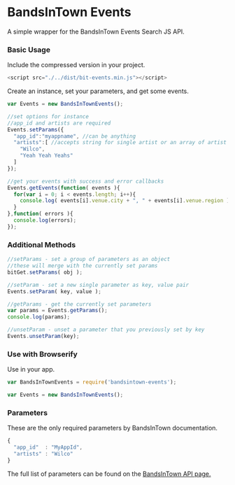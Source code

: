 # BandsInTown Events

A simple wrapper for the BandsInTown Events Search JS API.

### Basic Usage

Include the compressed version in your project.

```javascript
<script src="./../dist/bit-events.min.js"></script>
```

Create an instance, set your parameters, and get some events.

```javascript
var Events = new BandsInTownEvents();

//set options for instance
//app_id and artists are required
Events.setParams({
  "app_id":"myappname", //can be anything
  "artists":[ //accepts string for single artist or an array of artist names
    "Wilco",
    "Yeah Yeah Yeahs"
  ]
});

//get your events with success and error callbacks
Events.getEvents(function( events ){
  for(var i = 0; i < events.length; i++){
    console.log( events[i].venue.city + ", " + events[i].venue.region );
  }
},function( errors ){
  console.log(errors);
});

```

### Additional Methods

```javascript
//setParams - set a group of parameters as an object
//these will merge with the currently set params
bitGet.setParams( obj );

//setParam - set a new single parameter as key, value pair
Events.setParam( key, value );

//getParams - get the currently set parameters
var params = Events.getParams();
console.log(params);

//unsetParam - unset a parameter that you previously set by key
Events.unsetParam(key);
```

### Use with Browserify

Use in your app.
```javascript
var BandsInTownEvents = require('bandsintown-events');

var Events = new BandsInTownEvents();
```

### Parameters

These are the only required parameters by BandsInTown documentation.
```javascript
{
  "app_id"  : "MyAppId",
  "artists" : "Wilco"
}
```

The full list of parameters can be found on the [BandsInTown API page.](https://www.bandsintown.com/api/requests#artists-event-search)
